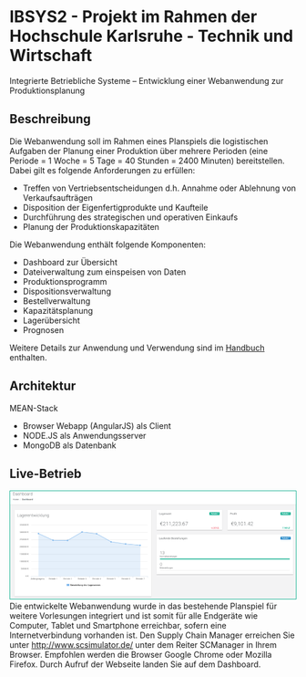  # IBSYS2 - Projekt im Rahmen der Hochschule Karlsruhe - Technik und Wirtschaft
 
Integrierte Betriebliche Systeme – Entwicklung einer Webanwendung zur Produktionsplanung


## Beschreibung
Die Webanwendung soll im Rahmen eines Planspiels die logistischen Aufgaben der Planung einer Produktion über mehrere Perioden (eine Periode = 1 Woche = 5 Tage = 40 Stunden = 2400 Minuten) bereitstellen. 
Dabei gilt es folgende Anforderungen zu erfüllen:

* Treffen von Vertriebsentscheidungen d.h. Annahme oder Ablehnung von Verkaufsaufträgen
* Disposition der Eigenfertigprodukte und Kaufteile
* Durchführung des strategischen und operativen Einkaufs
* Planung der Produktionskapazitäten

Die Webanwendung enthält folgende Komponenten:

* Dashboard zur Übersicht
* Dateiverwaltung zum einspeisen von Daten
* Produktionsprogramm
* Dispositionsverwaltung
* Bestellverwaltung
* Kapazitätsplanung
* Lagerübersicht
* Prognosen

Weitere Details zur Anwendung und Verwendung sind im [Handbuch](https://github.com/sven2101/IBSys2/blob/master/Manual/final/manual%20final.pdf) enthalten. 

## Architektur
MEAN-Stack

* Browser Webapp (AngularJS) als Client
* NODE.JS als Anwendungsserver
* MongoDB als Datenbank

## Live-Betrieb
![dashboard](Photos/dashboard.png)
Die entwickelte Webanwendung wurde in das bestehende Planspiel für weitere Vorlesungen integriert und ist somit für alle Endgeräte wie Computer, Tablet und Smartphone erreichbar, sofern eine Internetverbindung vorhanden ist. Den Supply Chain Manager erreichen Sie unter http://www.scsimulator.de/ unter dem Reiter SCManager in Ihrem Browser. Empfohlen werden die Browser Google Chrome oder Mozilla Firefox. Durch Aufruf der Webseite landen Sie auf dem Dashboard.

